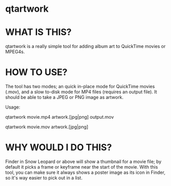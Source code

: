 qtartwork
=============

WHAT IS THIS?
=============

qtartwork is a really simple tool for adding album art to QuickTime movies or MPEG4s.

HOW TO USE?
===========

The tool has two modes; an quick in-place mode for QuickTime movies (.mov), and a slow to-disk mode for MP4 files (requires an output file). It should be able to take a JPEG or PNG image as artwork.

Usage:

qtartwork movie.mp4 artwork.[jpg|png] output.mov

qtartwork movie.mov artwork.[jpg|png]

WHY WOULD I DO THIS?
====================

Finder in Snow Leopard or above will show a thumbnail for a movie file; by default it picks a frame or keyframe near the start of the movie. With this tool, you can make sure it always shows a poster image as its icon in Finder, so it's way easier to pick out in a list.